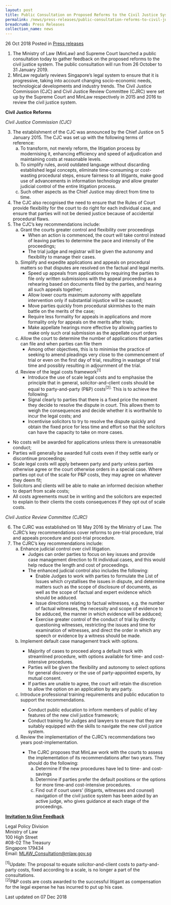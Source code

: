 ```yaml
---
layout: post
title: Public Consultation on Proposed Reforms to the Civil Justice System
permalink: /news/press-releases/public-consultation-reforms-to-civil-justice-system
breadcrumb: Press Releases
collection_name: news
---
```


26 Oct 2018 Posted in [Press releases](/news/press-releases)

<ol>
<li>The Ministry of Law (MinLaw) and Supreme Court launched a public consultation today to gather feedback on the proposed reforms to the civil justice system. The public consultation will run from 26 October to 31 January 2019.</li>
<li>MinLaw regularly reviews Singapore&rsquo;s legal system to ensure that it is progressive, taking into account changing socio-economic needs, technological developments and industry trends. The Civil Justice Commission (CJC) and Civil Justice Review Committee (CJRC) were set up by the Supreme Court and MinLaw respectively in 2015 and 2016 to review the civil justice system.</li>
</ol>

**Civil Justice Reforms** 

*Civil Justice Commission (CJC)*

<ol start="3">
<li>The establishment of the CJC was announced by the Chief Justice on 5 January 2015. The CJC was set up with the following terms of reference:
<ol style="list-style-type: lower-alpha;">
<li>To transform, not merely reform, the litigation process by modernising it, enhancing efficiency and speed of adjudication and maintaining costs at reasonable levels.</li>
<li>To simplify rules, avoid outdated language without discarding established legal concepts, eliminate time-consuming or cost-wasting procedural steps, ensure fairness to all litigants, make good use of advancements in information technology and allow greater judicial control of the entire litigation process.</li>
<li>Such other aspects as the Chief Justice may direct from time to time.</li>
</ol>
</li>
<li>The CJC also recognised the need to ensure that the Rules of Court provide flexibility for the court to do right for each individual case, and ensure that parties will not be denied justice because of accidental procedural flaws.</li>
<li>The CJC&rsquo;s key recommendations include:
<ol style="list-style-type: lower-alpha;">
<li>Grant the courts greater control and flexibility over proceedings
<ul>
<li>When an action is commenced, the court will take control instead of leaving parties to determine the pace and intensity of the proceedings;</li>
<li>The trial judge and registrar will be given the autonomy and flexibility to manage their cases.</li>
</ul>
</li>
<li>Simplify and expedite applications and appeals on procedural matters so that disputes are resolved on the factual and legal merits.    
 
  <ul>
    <li>Speed up appeals from applications by requiring the parties to file only written submissions with the appeal proceeding as a rehearing based on documents filed by the parties, and hearing all such appeals together;</li>
    <li>Allow lower courts maximum autonomy with appellate intervention only if substantial injustice will be caused;</li>
    <li>Move parties quickly from procedural skirmishes to the main battle on the merits of the case;</li>
    <li>Require less formality for appeals in applications and more formality only for appeals on the merits after trials;</li>
    <li>Make appellate hearings more effective by allowing parties to make only such oral submission as the appellate court orders</li>
    
  </ul>
  
 </li>
  <li>Allow the court to determine the number of applications that parties can file and when parties can file them
  
   <ul>
      <li>Among other objectives, this is to minimise the practice of seeking to amend pleadings very close to the commencement of trial or even on the first day of trial, resulting in wastage of trial time and possibly resulting in adjournment of the trial.</li>
    </ul>
    
  </li>
  <li>Review of the legal costs framework<sup>[1]</sup>
  
   <ul>
      <li>Introduce the use of scale legal costs and to emphasise the principle that in general, solicitor-and-client costs should be equal to party-and-party (P&P) costs<sup>[2].</sup> This is to achieve the following:</li>
      <li>Signal clearly to parties that there is a fixed price the moment they decide to resolve the dispute in court. This allows them to weigh the consequences and decide whether it is worthwhile to incur the legal costs; and</li>
      <li>Incentivise solicitors to try to resolve the dispute quickly and obtain the fixed price for less time and effort so that the solicitors can have the capacity to take on more cases.</li>
      
   </ul>
  
  </li>
  
</ol>
</li>



</ol>
<ul>
<li>No costs will be awarded for applications unless there is unreasonable conduct;</li>
<li>Parties will generally be awarded full costs even if they settle early or discontinue proceedings;</li>
<li>Scale legal costs will apply between party and party unless parties otherwise agree or the court otherwise orders in a special case. Where parties opt out of the scale for P&P costs, they may agree on whatever they deem fit;</li>
<li>Solicitors and clients will be able to make an informed decision whether to depart from scale costs;</li>
<li>All costs agreements must be in writing and the solicitors are expected to explain to their clients the costs consequences if they opt out of scale costs.</li>
</ul>

*Civil Justice Review Committee (CJRC)*

<ol start="6">
<li>The CJRC was established on 18 May 2016 by the Ministry of Law. The CJRC&rsquo;s key recommendations cover reforms to pre-trial procedure, trial and appeals procedure and post-trial procedure.</li>
<li>The CJRC&rsquo;s key recommendations include:
<ol style="list-style-type: lower-alpha;">
<li>Enhance judicial control over civil litigation.
<ul>
<li>Judges can order parties to focus on key issues and provide case management direction to fit individual cases, and this would help reduce the length and cost of proceedings.</li>
<li>The enhanced judicial control also includes the following:
<ul>
<li>Enable Judges to work with parties to formulate the List of Issues which crystallises the issues in dispute, and determine matters such as the scope of disclosure of documents, as well as the scope of factual and expert evidence which should be adduced.</li>
<li>Issue directions relating to factual witnesses, e.g. the number of factual witnesses, the necessity and scope of evidence to be adduced, the manner in which evidence will be adduced;</li>
<li>Exercise greater control of the conduct of trial by directly questioning witnesses, restricting the issues and time for examination of witnesses, and direct the order in which any speech or evidence by a witness should be made.</li>
</ul>
</li>
</ul>
</li>
<li>Implement default case management track with options.</li>
<ul>
<li>Majority of cases to proceed along a default track with streamlined procedure, with options available for time- and cost-intensive procedures.</li>
<li>Parties will be given the flexibility and autonomy to select options for general discovery or the use of party-appointed experts, by mutual consent.</li>
<li>If parties are unable to agree, the court will retain the discretion to allow the option on an application by any party.</li>
</ul>
<li>Introduce professional training requirements and public education to support the recommendations.</li>
<ul>
<li>Conduct public education to inform members of public of key features of the new civil justice framework;</li>
<li>Conduct training for Judges and lawyers to ensure that they are suitably equipped with the skills to navigate the new civil justice system.</li>
</ul>
<li>Review the implementation of the CJRC&rsquo;s recommendations two years post-implementation.</li>
<ul>
<li>The CJRC proposes that MinLaw work with the courts to assess the implementation of its recommendations after two years. They should do the following:
<ol style="list-style-type: lower-alpha;">
<li>Determine if the new procedures have led to time- and cost-savings</li>
<li>Determine if parties prefer the default positions or the options for more time-and cost-intensive procedures.</li>
<li>Find out if court users&rsquo; (litigants, witnesses and counsel) navigation of the civil justice system has been aided by an active judge, who gives guidance at each stage of the proceedings.</li>
</ol>
</li>
</ul>
</ol>
</li>
</ol>

**<u>Invitation to Give Feedback</u>**


Legal Policy Division  
Ministry of Law  
100 High Street  
#08-02 The Treasury  
Singapore 179434  
Email: <MLAW_Consultation@mlaw.gov.sg>

    
<sup>[1]</sup>Update: The proposal to equate solicitor-and-client costs to party-and-party costs, fixed according to a scale, is no longer a part of the consultations.  
<sup>[2]</sup>P&P costs are costs awarded to the successful litigant as compensation for the legal expense he has incurred to put up his case.
    
    
    
    

<p class="right-side-updated">Last updated on 07 Dec 2018
</p>
    
    
    





